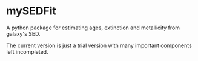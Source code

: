 # mySEDFit
A python package for estimating ages, extinction and metallicity from galaxy's SED.

The current version is just a trial version with many important components left incompleted.

